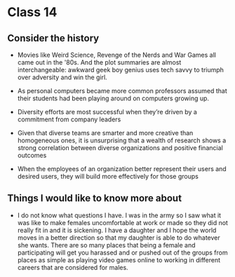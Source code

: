 # Class 14

## Consider the history

- Movies like Weird Science, Revenge of the Nerds and War Games all came out in the '80s. And the plot summaries are almost interchangeable: awkward geek boy genius uses tech savvy to triumph over adversity and win the girl.

- As personal computers became more common professors assumed that their students had been playing around on computers growing up.

- Diversity efforts are most successful when they’re driven by a commitment from company leaders

- Given that diverse teams are smarter and more creative than homogeneous ones, it is unsurprising that a wealth of research shows a strong correlation between diverse organizations and positive financial outcomes

- When the employees of an organization better represent their users and desired users, they will build more effectively for those groups

## Things I would like to know more about

- I do not know what questions I have. I was in the army so I saw what it was like to make females uncomfortable at work or made so they did not really fit in and it is sickening. I have a daughter and I hope the world moves in a better direction so that my daughter is able to do whatever she wants. There are so many places that being a female and participating will get you harassed and or pushed out of the groups from places as simple as playing video games online to working in different careers that are considered for males.